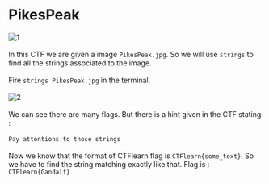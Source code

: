 # PikesPeak
![1](https://user-images.githubusercontent.com/56958135/103752701-0ce63d80-5030-11eb-9d94-9e5356c3118b.png)
<br><br>
In this CTF we are given a image `PikesPeak.jpg`. So we will use `strings` to find all the strings associated to the image.
<br><br>
Fire `strings PikesPeak.jpg` in the terminal.
<br><br>
![2](https://user-images.githubusercontent.com/56958135/103752703-0e176a80-5030-11eb-9ec7-9d0d5433640b.png)
<br><br>
We can see there are many flags. But there is a hint given in the CTF stating : 
<br><br>
`Pay attentions to those strings`
<br><br>
Now we know that the format of CTFlearn flag is `CTFlearn{some_text}`. So we have to find the string matching exactly like that.
Flag is : `CTFlearn{Gandalf}`
